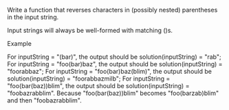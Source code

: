 Write a function that reverses characters in (possibly nested) parentheses in the input string.

Input strings will always be well-formed with matching ()s.

Example

For inputString = "(bar)", the output should be
solution(inputString) = "rab";
For inputString = "foo(bar)baz", the output should be
solution(inputString) = "foorabbaz";
For inputString = "foo(bar)baz(blim)", the output should be
solution(inputString) = "foorabbazmilb";
For inputString = "foo(bar(baz))blim", the output should be
solution(inputString) = "foobazrabblim".
Because "foo(bar(baz))blim" becomes "foo(barzab)blim" and then "foobazrabblim".